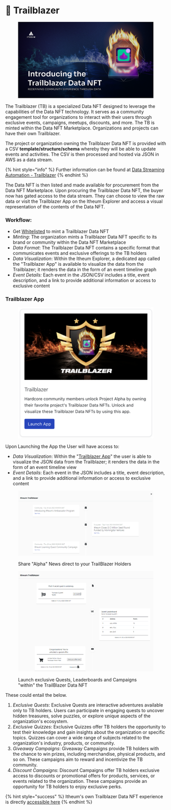 # 🎏 Trailblazer

<figure><img src="../../../.gitbook/assets/image (83).png" alt=""><figcaption></figcaption></figure>

The Trailblazer (TB) is a specialized Data NFT designed to leverage the capabilities of the Data NFT technology. It serves as a community engagement tool for organizations to interact with their users through exclusive events, campaigns, meetups, discounts, and more. The TB is minted within the Data NFT Marketplace. Organizations and projects can have their own Trailblazer.

The project or organization owning the Trailblazer Data NFT is provided with a CSV **template/structure/schema** whereby they will be able to update events and activities. The CSV is then processed and hosted via JSON in AWS as a data stream.

{% hint style="info" %}
Further information can be found at [Data Streaming Automation - Trailblazer](../../data-streams-guides/amazon-web-services-aws/storage-aws-s3/data-nft-streaming-automation-trailblazer.md)
{% endhint %}

The Data NFT is then listed and made available for procurement from the Data NFT Marketplace. Upon procuring the Trailblazer Data NFT, the buyer now has gated access to the data stream. They can choose to view the raw data or visit the Trailblazer App on the Itheum Explorer and access a visual representation of the contents of the Data NFT.

### Workflow:

* Get [Whitelisted](https://datadex.itheum.io/getwhitelisted) to mint a Trailblazer Data NFT
* _Minting_: The organization mints a Trailblazer Data NFT specific to its brand or community within the Data NFT Marketplace
* _Data Format_: The Trailblazer Data NFT contains a specific format that communicates events and exclusive offerings to the TB holders
* _Data Visualization_: Within the Itheum Explorer, a dedicated app called the "Trailblazer App" is available to visualize the data from the Trailblazer; it renders the data in the form of an event timeline graph
* _Event Details:_ Each event in the JSON/CSV includes a title, event description, and a link to provide additional information or access to exclusive content

### Trailblazer App

<figure><img src="../../../.gitbook/assets/image (41).png" alt="" width="563"><figcaption></figcaption></figure>

Upon Launching the App the User will have access to:&#x20;

* _Data Visualization_: Within the "[Trailblazer App](https://explorer.itheum.io/project-trailblazer)" the user is able to visualize the JSON data from the Trailblazer; it renders the data in the form of an event timeline view
* _Event Details_: Each event in the JSON includes a title, event description, and a link to provide additional information or access to exclusive content

<figure><img src="../../../.gitbook/assets/APPS.png" alt=""><figcaption><p>Share "Alpha" News direct to your TrailBlazer Holders</p></figcaption></figure>

<figure><img src="../../../.gitbook/assets/image (42).png" alt=""><figcaption><p>Launch exclusive Quests, Leaderboards and Campaigns "within" the TrailBlazer Data NFT</p></figcaption></figure>

These could entail the below.

1. _Exclusive Quests_: Exclusive Quests are interactive adventures available only to TB holders. Users can participate in engaging quests to uncover hidden treasures, solve puzzles, or explore unique aspects of the organization's ecosystem.
2. _Exclusive Quizzes_: Exclusive Quizzes offer TB holders the opportunity to test their knowledge and gain insights about the organization or specific topics. Quizzes can cover a wide range of subjects related to the organization's industry, products, or community.
3. _Giveaway Campaigns_: Giveaway Campaigns provide TB holders with the chance to win prizes, including merchandise, physical products, and so on. These campaigns aim to reward and incentivize the TB community.
4. _Discount Campaigns_: Discount Campaigns offer TB holders exclusive access to discounts or promotional offers for products, services, or events related to the organization. These campaigns provide an opportunity for TB holders to enjoy exclusive perks.



{% hint style="success" %}
Itheum's own Trailblazer Data NFT experience is directly [accessible here](https://explorer.itheum.io/project-trailblazer)
{% endhint %}
